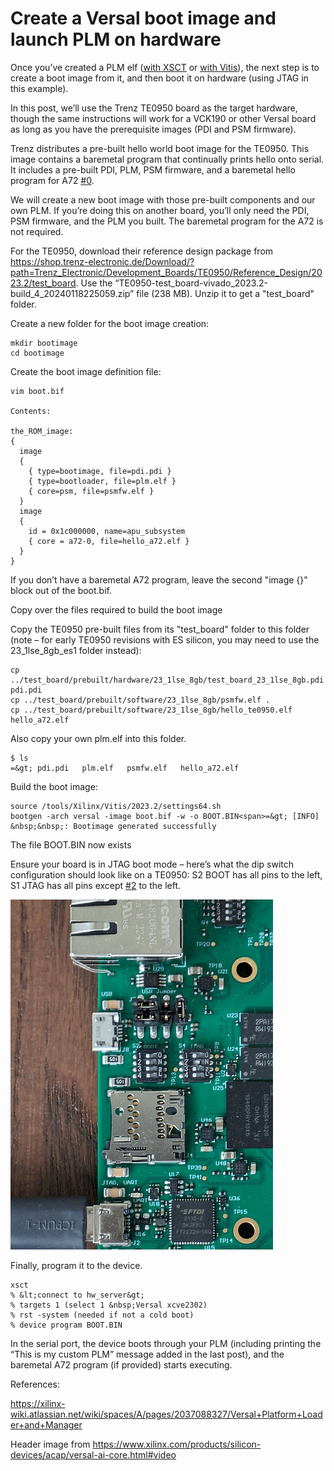 # Create a Versal boot image and launch PLM on hardware

Once you’ve created a PLM elf ([<u><span>with XSCT</span></u>](https://www.centennialsoftwaresolutions.com/post/create-a-versal-plm-project-and-build-it) or [<u><span>with Vitis</span></u>](https://www.centennialsoftwaresolutions.com/post/create-a-versal-plm-project-and-built-it-with-vitis-classic)), the next step is to create a boot image from it, and then boot it on hardware (using JTAG in this example).

In this post, we’ll use the Trenz TE0950 board as the target hardware, though the same instructions will work for a VCK190 or other Versal board as long as you have the prerequisite images (PDI and PSM firmware).

Trenz distributes a pre-built hello world boot image for the TE0950. This image contains a baremetal program that continually prints hello onto serial. It includes a pre-built PDI, PLM, PSM firmware, and a baremetal hello program for A72 [#0](https://www.centennialsoftwaresolutions.com/blog/hashtags/0).

We will create a new boot image with those pre-built components and our own PLM. If you’re doing this on another board, you’ll only need the PDI, PSM firmware, and the PLM you built. The baremetal program for the A72 is not required.

For the TE0950, download their reference design package from https://shop.trenz-electronic.de/Download/?path=Trenz_Electronic/Development_Boards/TE0950/Reference_Design/2023.2/test_board. Use the “TE0950-test_board-vivado_2023.2-build_4_20240118225059.zip” file (238 MB). Unzip it to get a "test_board" folder.

Create a new folder for the boot image creation:

```
mkdir bootimage
cd bootimage
```

Create the boot image definition file:

```
vim boot.bif

Contents:

the_ROM_image:
{
  image
  {
    { type=bootimage, file=pdi.pdi }
    { type=bootloader, file=plm.elf }
    { core=psm, file=psmfw.elf }
  }
  image
  {
    id = 0x1c000000, name=apu_subsystem
    { core = a72-0, file=hello_a72.elf }
  }
}
```

If you don’t have a baremetal A72 program, leave the second "image {}" block out of the boot.bif.

Copy over the files required to build the boot image

Copy the TE0950 pre-built files from its "test\_board" folder to this folder (note – for early TE0950 revisions with ES silicon, you may need to use the 23\_1lse\_8gb\_es1 folder instead):

```
cp ../test_board/prebuilt/hardware/23_1lse_8gb/test_board_23_1lse_8gb.pdi pdi.pdi
cp ../test_board/prebuilt/software/23_1lse_8gb/psmfw.elf .
cp ../test_board/prebuilt/software/23_1lse_8gb/hello_te0950.elf hello_a72.elf
```

Also copy your own plm.elf into this folder.

```
$ ls
=&gt; pdi.pdi   plm.elf   psmfw.elf   hello_a72.elf
```

Build the boot image:

```
source /tools/Xilinx/Vitis/2023.2/settings64.sh
bootgen -arch versal -image boot.bif -w -o BOOT.BIN<span>=&gt; [INFO] &nbsp;&nbsp;: Bootimage generated successfully
```

The file BOOT.BIN now exists

Ensure your board is in JTAG boot mode – here’s what the dip switch configuration should look like on a TE0950: S2 BOOT has all pins to the left, S1 JTAG has all pins except [#2](https://www.centennialsoftwaresolutions.com/blog/hashtags/2) to the left.

![jtag_boot_mode_board](jtag_boot_mode_board.jpg)

Finally, program it to the device.

```
xsct
% &lt;connect to hw_server&gt;
% targets 1 (select 1 &nbsp;Versal xcve2302)
% rst -system (needed if not a cold boot)
% device program BOOT.BIN
```

In the serial port, the device boots through your PLM (including printing the “This is my custom PLM” message added in the last post), and the baremetal A72 program (if provided) starts executing.

References:

https://xilinx-wiki.atlassian.net/wiki/spaces/A/pages/2037088327/Versal+Platform+Loader+and+Manager

Header image from https://www.xilinx.com/products/silicon-devices/acap/versal-ai-core.html#video